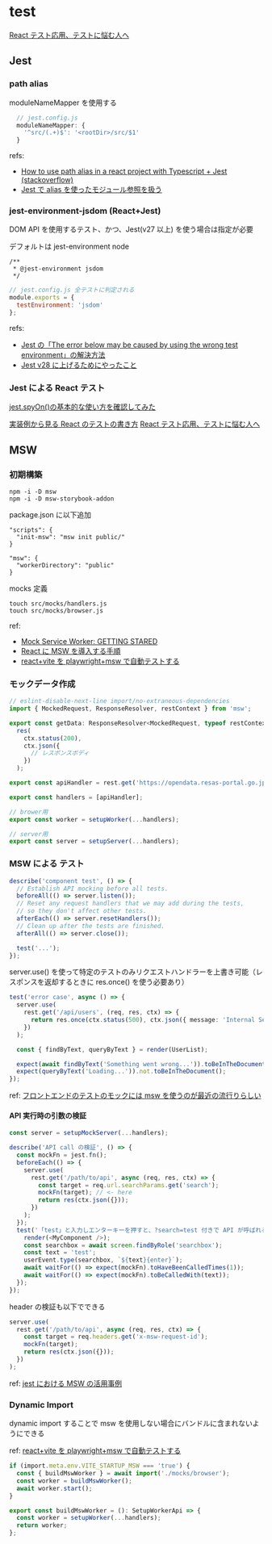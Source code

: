 # test

[React テスト応用、テストに悩む人へ](https://zenn.dev/tkdn/books/react-testing-patterns/viewer/testing-with-spy)

## Jest

### path alias

moduleNameMapper を使用する

```javascript
  // jest.config.js
  moduleNameMapper: {
    '^src/(.+)$': '<rootDir>/src/$1'
  }
```

refs:

- [How to use path alias in a react project with Typescript + Jest (stackoverflow)](https://stackoverflow.com/questions/51080947/how-to-use-path-alias-in-a-react-project-with-typescript-jest)
- [Jest で alias を使ったモジュール参照を扱う](https://blog.mitsuruog.info/2019/06/jest-module-name-mapper)

### jest-environment-jsdom (React+Jest)

DOM API を使用するテスト、かつ、Jest(v27 以上) を使う場合は指定が必要

デフォルトは jest-environment node

```
/**
 * @jest-environment jsdom
 */
```

```javascript
// jest.config.js 全テストに判定される
module.exports = {
  testEnvironment: 'jsdom'
};
```

refs:

- [Jest の「The error below may be caused by using the wrong test environment」の解決方法](https://qiita.com/mame_daifuku/items/79b6a5a1514a3f067e1a)
- [Jest v28 に上げるためにやったこと](https://zenn.dev/keita_hino/articles/488d31e8c4a240)

### Jest による React テスト

[jest.spyOn()の基本的な使い方を確認してみた](https://dev.classmethod.jp/articles/how-to-basic-use-of-jest-spyon/)

[実装例から見る React のテストの書き方](https://zenn.dev/tkdn/books/react-testing-patterns/viewer/testing-with-spy)
[React テスト応用、テストに悩む人へ](https://zenn.dev/tkdn/books/react-testing-patterns)

## MSW

### 初期構築

```
npm -i -D msw
npm -i -D msw-storybook-addon
```

package.json に以下追加

```
"scripts": {
  "init-msw": "msw init public/"
}
```

```
"msw": {
  "workerDirectory": "public"
}
```

mocks 定義

```
touch src/mocks/handlers.js
touch src/mocks/browser.js
```

ref:

- [Mock Service Worker: GETTING STARED](https://mswjs.io/docs/getting-started)
- [React に MSW を導入する手順](https://zenn.dev/higuchimakoto/articles/d9865193910046)
- [react+vite を playwright+msw で自動テストする](https://zenn.dev/dyoshikawa/articles/07ab82a5cbcde0)

### モックデータ作成

```typescript
// eslint-disable-next-line import/no-extraneous-dependencies
import { MockedRequest, ResponseResolver, restContext } from 'msw';

export const getData: ResponseResolver<MockedRequest, typeof restContext> = (req, res, ctx) =>
  res(
    ctx.status(200),
    ctx.json({
      // レスポンスボディ
    })
  );
```

```typescript
export const apiHandler = rest.get('https://opendata.resas-portal.go.jp/api/v1/prefectures', getData);

export const handlers = [apiHandler];
```

```typescript
// brower用
export const worker = setupWorker(...handlers);
```

```typescript
// server用
export const server = setupServer(...handlers);
```

### MSW による テスト

```typescript
describe('component test', () => {
  // Establish API mocking before all tests.
  beforeAll(() => server.listen());
  // Reset any request handlers that we may add during the tests,
  // so they don't affect other tests.
  afterEach(() => server.resetHandlers());
  // Clean up after the tests are finished.
  afterAll(() => server.close());

  test('...');
});
```

server.use() を使って特定のテストのみリクエストハンドラーを上書き可能（レスポンスを返却するときに res.once() を使う必要あり）

```typescript
test('error case', async () => {
  server.use(
    rest.get('/api/users', (req, res, ctx) => {
      return res.once(ctx.status(500), ctx.json({ message: 'Internal Server Error' }));
    })
  );

  const { findByText, queryByText } = render(UserList);

  expect(await findByText('Something went wrong...')).toBeInTheDocument();
  expect(queryByText('Loading...')).not.toBeInTheDocument();
});
```

ref: [フロントエンドのテストのモックには msw を使うのが最近の流行りらしい](https://zenn.dev/azukiazusa/articles/using-msw-to-mock-frontend-tests)

#### API 実行時の引数の検証

```typescript
const server = setupMockServer(...handlers);

describe('API call の検証', () => {
  const mockFn = jest.fn();
  beforeEach(() => {
    server.use(
      rest.get('/path/to/api', async (req, res, ctx) => {
        const target = req.url.searchParams.get('search');
        mockFn(target); // <- here
        return res(ctx.json({}));
      })
    );
  });
  test('「test」と入力しエンターキーを押すと、?search=test 付きで API が呼ばれる', async () => {
    render(<MyComponent />);
    const searchbox = await screen.findByRole('searchbox');
    const text = 'test';
    userEvent.type(searchbox, `${text}{enter}`);
    await waitFor(() => expect(mockFn).toHaveBeenCalledTimes(1));
    await waitFor(() => expect(mockFn).toBeCalledWith(text));
  });
});
```

header の検証も以下でできる

```typescript
server.use(
  rest.get('/path/to/api', async (req, res, ctx) => {
    const target = req.headers.get('x-msw-request-id');
    mockFn(target);
    return res(ctx.json({}));
  })
);
```

ref: [jest における MSW の活用事例](https://zenn.dev/takepepe/articles/jest-msw-mocking)

### Dynamic Import

dynamic import することで msw を使用しない場合にバンドルに含まれないようにできる

ref: [react+vite を playwright+msw で自動テストする](https://zenn.dev/dyoshikawa/articles/07ab82a5cbcde0)

```typescript
if (import.meta.env.VITE_STARTUP_MSW === 'true') {
  const { buildMswWorker } = await import('./mocks/browser');
  const worker = buildMswWorker();
  await worker.start();
}
```

```typescript
export const buildMswWorker = (): SetupWorkerApi => {
  const worker = setupWorker(...handlers);
  return worker;
};
```
